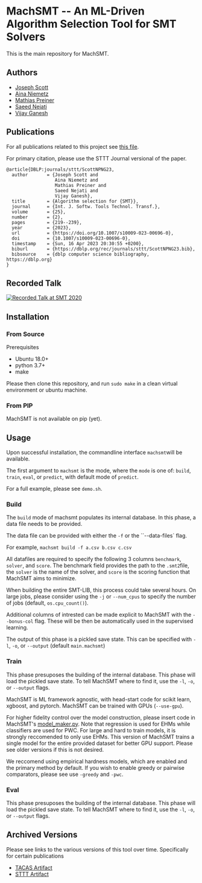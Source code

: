 # MachSMT -- An ML-Driven Algorithm Selection Tool for SMT Solvers

This is the main repository for MachSMT.

## Authors
  * [Joseph Scott](https://www.joe-scott.net/)
  * [Aina Niemetz](https://cs.stanford.edu/~niemetz/)
  * [Mathias Preiner](https://cs.stanford.edu/~preiner/)
  * [Saeed Nejati](https://saeednj.github.io/)
  * [Vijay Ganesh](https://ece.uwaterloo.ca/~vganesh/)


## Publications

For all publications related to this project see [this file](https://github.com/MachSMT/MachSMT/blob/main/machsmt.bib).

For primary citation, please use the STTT Journal versional of the paper.

```
@article{DBLP:journals/sttt/ScottNPNG23,
  author       = {Joseph Scott and
                  Aina Niemetz and
                  Mathias Preiner and
                  Saeed Nejati and
                  Vijay Ganesh},
  title        = {Algorithm selection for {SMT}},
  journal      = {Int. J. Softw. Tools Technol. Transf.},
  volume       = {25},
  number       = {2},
  pages        = {219--239},
  year         = {2023},
  url          = {https://doi.org/10.1007/s10009-023-00696-0},
  doi          = {10.1007/s10009-023-00696-0},
  timestamp    = {Sun, 16 Apr 2023 20:30:55 +0200},
  biburl       = {https://dblp.org/rec/journals/sttt/ScottNPNG23.bib},
  bibsource    = {dblp computer science bibliography, https://dblp.org}
}
```

## Recorded Talk

[![Recorded Talk at SMT 2020](https://img.youtube.com/vi/OfZaIUXltf4/0.jpg)](https://www.youtube.com/watch?v=OfZaIUXltf4&t=5795s)

## Installation

### From Source

Prerequisites
* Ubuntu 18.0+
* python 3.7+
* make

Please then clone this repository, and run `sudo make` in a clean virtual environment or ubuntu machine.

### From PIP

MachSMT is not available on pip (yet).

## Usage

Upon successful installation, the commandline interface `machsmt`will be available. 

The first argument to `machsmt` is the mode, where the `mode` is one of:  `build`, `train`, `eval`, or `predict`, with default mode of `predict`.

For a full example, please see `demo.sh`.

### Build

The `build` mode of machsmt populates its internal database. In this phase, a data file needs to be provided.

The data file can be provided with either the `-f` or the ``--data-files` flag.

For example, `machsmt build -f a.csv b.csv c.csv`

All datafiles are required to specify the following 3 columns `benchmark`, `solver`, and `score`. The benchmark field provides the path to the `.smt2`file, the `solver` is the name of the solver, and `score` is the scoring function that MachSMT aims to minimize.

When building the entire SMT-LIB, this process could take several hours. On large jobs, please consider using the `-j` or `--num_cpus` to specify the number of jobs (default, `os.cpu_count()`).

Additional columns of intrested can be made explicit to MachSMT with the `--bonus-col` flag. These will be then be automatically  used in the supervised learning. 

The output of this phase is a pickled save state. This can be specified with `-l`, `-o`, or `--output` (default `main.machsmt`)

### Train

This phase presuposes the building of the internal database. This phase will load the pickled save state. To tell MachSMT where to find it, use the `-l`, `-o`, or `--output` flags.

MachSMT is ML framework agnostic, with head-start code for scikit learn, xgboost, and pytorch. MachSMT can be trained with GPUs (`--use-gpu`).

For higher fidelity control over the model construction, please insert code in MachSMT's [model_maker.py](https://github.com/MachSMT/MachSMT/blob/main/machsmt/ml/model_maker.py). Note that regression is used for EHMs while classifiers are used for PWC. For large and hard to train models, it is strongly reccomended to only use EHMs. This version of MachSMT trains a single model for the entire provided dataset for better GPU support. Please see older versions if this is not desired.

We reccomend using empirical hardness models, which are enabled and the primary method by default. If you wish to enable greedy or pairwise comparators, please see use `-greedy` and `-pwc`.

### Eval

This phase presuposes the building of the internal database. This phase will load the pickled save state. To tell MachSMT where to find it, use the `-l`, `-o`, or `--output` flags.


## Archived Versions

Please see links to the various versions of this tool over time. Specifically for certain publications

* [TACAS Artifact](https://github.com/MachSMT/TACAS-Artifact)
* [STTT Artifact](https://github.com/MachSMT/STTT-Artifact) 